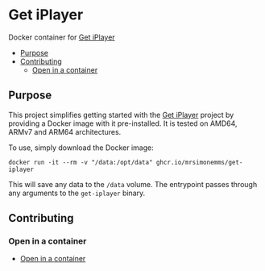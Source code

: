 # Get iPlayer

Docker container for [Get iPlayer](https://github.com/get-iplayer/get_iplayer)

<!-- toc -->

* [Purpose](#purpose)
* [Contributing](#contributing)
  * [Open in a container](#open-in-a-container)

<!-- Regenerate with "pre-commit run -a markdown-toc" -->

<!-- tocstop -->

## Purpose

This project simplifies getting started with the [Get iPlayer](https://github.com/get-iplayer/get_iplayer)
project by providing a Docker image with it pre-installed. It is tested on
AMD64, ARMv7 and ARM64 architectures.

To use, simply download the Docker image:

```shell
docker run -it --rm -v "/data:/opt/data" ghcr.io/mrsimonemms/get-iplayer
```

This will save any data to the `/data` volume. The entrypoint passes through
any arguments to the `get-iplayer` binary.

## Contributing

### Open in a container

* [Open in a container](https://code.visualstudio.com/docs/devcontainers/containers)
